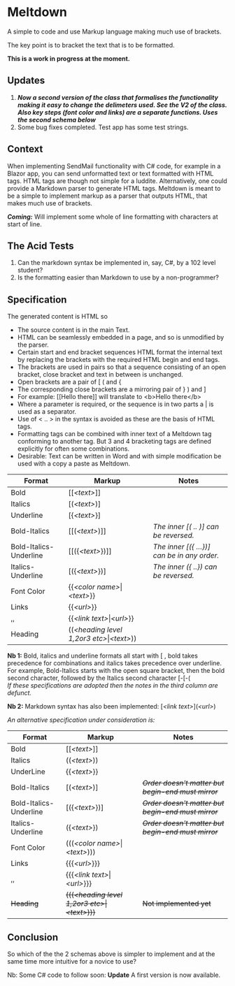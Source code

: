 # Meltdown
A simple to code and use Markup language making much use of brackets.

The key point is to bracket the text that is to be formatted.

**This is a work in progress at the moment.**

## Updates
1. **_Now a second version of the class that formalises the functionality making it easy to change the delimeters used. See the  V2 of the class. Also key steps (font color and links) are a separate functions. Uses the second schema below_**
2. Some bug fixes completed. Test app has some test strings.

## Context

When implementing SendMail functionality with C\# code, for example in a Blazor
app, you can send unformatted text or text formatted with HTML tags. HTML tags
are though not simple for a luddite. Alternatively, one could provide a Markdown
parser to generate HTML tags. Meltdown is meant to be a simple to implement
markup as a parser that outputs HTML, that makes much use of brackets.

**_Coming:_** Will implement some whole of line formatting with characters at start of line. 

## The Acid Tests

1.  Can the markdown syntax be implemented in, say, C\#, by a 102 level student?
2.  Is the formatting easier than Markdown to use by a non-programmer?

## Specification

The generated content is HTML so
-   The source content is in the main Text.
-   HTML can be seamlessly embedded in a page, and so is unmodified by the
    parser.
-   Certain start and end bracket sequences HTML format the internal text by
    replacing the brackets with the required HTML begin and end tags.
-   The brackets are used in pairs so that a sequence consisting of an open
    bracket, close bracket and text in between is unchanged.
-   Open brackets are a pair of [ ( and {
-   The corresponding close brackets are a mirroring pair of } ) and ]
-   For example: [[Hello there]] will translate to \<b\>Hello there\</b\>
-   Where a parameter is required, or the sequence is in two parts a \| is used
    as a separator.
-   Use of \< .. \> in the syntax is avoided as these are the basis of HTML
    tags.
-   Formatting tags can be combined with inner text of a Meltdown tag conforming
    to another tag. But 3 and 4 bracketing tags are defined explicitly for often
    some combinations.
-   Desirable: Text can be written in Word and with simple modification be
    used with a copy a paste as Meltdown.

Format | Markup | Notes
-------|--------|-------
Bold | [[*\<text\>*]]
Italics | [(*\<text\>*)]
Underline | [{*\<text\>*}]
Bold-Italics | [[(*\<text\>*)]] | *The inner [( .. )] can be reversed.*
Bold-Italics-Underline | [[({*\<text\>*})]] | *The inner [({ …})] can be in any order.*
Italics-Underline | [({*\<text\>*})] | *The inner ({ ..}) can be reversed.*
Font Color | {{*\<color name\>*\|*\<text\>*}}
Links | {{*\<url\>*}}
,, | {{*\<link text\>*\|*\<url\>*}}
Heading | ((*\<heading level 1,2or3 etc\>*\|*\<text\>*))

**Nb 1:** Bold, italics and underline formats all start with [ , bold takes precedence for combinations and italics takes precedence over underline. 
For example, Bold-Italics starts with the open square bracket, then the bold second character, followed by the Italics second character [-[-(    
*If these specifications are adopted then the notes in the third column are defunct.*

**Nb 2:** Markdown syntax has also been implemented: \[*\<link text\>*\](*\<url\>*)

*An alternative specification under consideration is:*

Format | Markup | Notes
-|-|-
Bold | [[*\<text\>*]]
Italics | ((*\<text\>*))
UnderLine | {{*\<text\>*}}
Bold-Italics | [(*\<text\>*)] | ~~*Order doesn't matter but begin-end must mirror*~~
Bold-Italics-Underline | [({*\<text\>*})] | ~~*Order doesn't matter but begin-end must mirror*~~
Italics-Underline | ({*\<text\>*})  | ~~*Order doesn't matter but begin-end must mirror*~~
Font Color | (((*\<color name\>*\|*\<text\>*)))
Links | {{{*\<url\>*}}}
,, | {{{*\<link text\>*\|*\<url\>*}}}
~~Heading~~ | ~~(((*\<heading level 1,2or3 etc\>*\|*\<text\>*)))~~ | ~~Not implemented yet~~

## Conclusion
So which of the the 2 schemas above is simpler to implement and at the same time more intuitive for a novice to use?

Nb: Some C# code to follow soon: **Update** A first version is now available.
